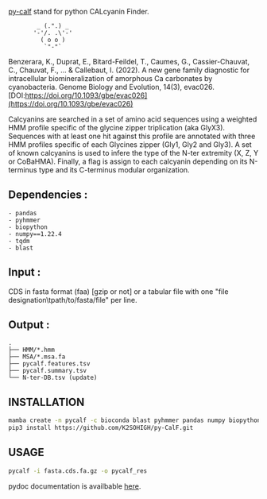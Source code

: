 [py-calf](https://k2sohigh.github.io/py-calf/) stand for python CALcyanin Finder. 

            _ (.".) _    
           '-'/. .\'-'   
             ( o o )     
              `"-"`  

Benzerara, K., Duprat, E., Bitard-Feildel, T., Caumes, G., Cassier-Chauvat, C., Chauvat, F., ... & Callebaut, I. (2022). A new gene family diagnostic for intracellular biomineralization of amorphous Ca carbonates by cyanobacteria. Genome Biology and Evolution, 14(3), evac026. [DOI:https://doi.org/10.1093/gbe/evac026](https://doi.org/10.1093/gbe/evac026)

Calcyanins are searched in a set of amino acid sequences using a weighted HMM profile specific of the glycine zipper triplication (aka GlyX3). Sequences with at least one hit against this profile are annotated with three HMM profiles specific of each Glycines zipper (Gly1, Gly2 and Gly3). A set of known calcyanins is used to infere the type of the N-ter extremity (X, Z, Y or CoBaHMA). Finally, a flag is assign to each calcyanin depending on its N-terminus type and its C-terminus modular organization.

## Dependencies :
```
- pandas
- pyhmmer
- biopython
- numpy==1.22.4
- tqdm
- blast
```
 
## Input :
CDS in fasta format (faa) [gzip or not] or a tabular file with  one "file designation\tpath/to/fasta/file" per line.

## Output :
```
.
├── HMM/*.hmm
├── MSA/*.msa.fa
├── pycalf.features.tsv
├── pycalf.summary.tsv
└── N-ter-DB.tsv (update)
```

## INSTALLATION

```bash
mamba create -n pycalf -c bioconda blast pyhmmer pandas numpy biopython tqdm python=3.9 && conda activate pycalf;
pip3 install https://github.com/K2SOHIGH/py-CalF.git
```

## USAGE
```bash
pycalf -i fasta.cds.fa.gz -o pycalf_res
```

pydoc documentation is availbable [here](https://k2sohigh.github.io/py-calf/docs/index.html).

